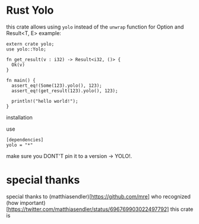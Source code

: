 # Rust Yolo

this crate allows using `yolo` instead of the `unwrap` function for Option<T> and Result<T, E>
example:

```
extern crate yolo;
use yolo::Yolo;

fn get_result(v : i32) -> Result<i32, ()> {
  Ok(v)
}

fn main() {
  assert_eq!(Some(123).yolo(), 123);
  assert_eq!(get_result(123).yolo(), 123);

  println!("hello world!");
}
```

installation

use

```
[dependencies]
yolo = "*"
```

make sure you DONT'T pin it to a version -> YOLO!.

# special thanks
special thanks to (matthiasendler)[https://github.com/mre] who recognized (how important)[https://twitter.com/matthiasendler/status/696769903022497792] this crate is 

